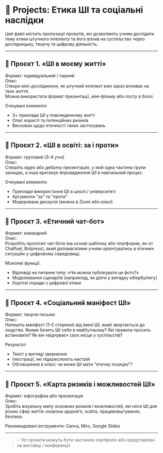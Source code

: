 # 🧪 Projects: Етика ШІ та соціальні наслідки

Цей файл містить пропозиції проєктів, які дозволяють учням дослідити тему етики штучного інтелекту та його вплив на суспільство через дослідницьку, творчу та цифрову діяльність.

---

## 📌 Проєкт 1. «ШІ в моєму житті»

Формат: індивідуальний / парний  
Опис:  
Створи міні-дослідження, як штучний інтелект вже зараз впливає на твоє життя.  
Можна використати формат презентації, міні-фільму або посту в блозі.

Очікувані елементи:
- 3+ приклади ШІ у повсякденному житті  
- Опис користі та потенційних ризиків  
- Висновок щодо етичності таких застосувань

---

## 📌 Проєкт 2. «ШІ в освіті: за і проти»

Формат: груповий (3–4 учні)  
Опис:  
Створіть відео або дебатну презентацію, у якій одна частина групи захищає, а інша критикує впровадження ШІ в навчальний процес.

Очікувані елементи:
- Приклади використання ШІ в школі / університеті  
- Аргументи "за" та "проти"  
- Модерована дискусія (можна в Zoom або класі)

---

## 📌 Проєкт 3. «Етичний чат-бот»

Формат: командний  
Опис:  
Розробіть прототип чат-бота (на основі шаблону або платформи, як-от Chatfuel, Botpress), який допомагатиме учням орієнтуватись в етичних ситуаціях у цифровому середовищі.

Можливі функції:
- Відповіді на питання типу: «Чи можна публікувати це фото?»  
- Моделювання сценаріїв (наприклад, як діяти у випадку кібербулінгу)  
- Короткі поради з цифрової етики

---

## 📌 Проєкт 4. «Соціальний маніфест ШІ»

Формат: творче письмо  
Опис:  
Напишіть маніфест (1–2 сторінки) від імені ШІ, який звертається до людства. Якими бачить ШІ себе в майбутньому? Які правила просить встановити? Як він «відчуває» своє місце у суспільстві?

Результат:  
- Текст у вигляді звернення  
- Ілюстрації, які підкреслюють настрій  
- Обговорення в класі: чи може ШІ мати "етичну позицію"?

---

## 📌 Проєкт 5. «Карта ризиків і можливостей ШІ»

Формат: інфографіка або презентація  
Опис:  
Зробіть візуальну мапу основних ризиків і можливостей, які несе ШІ для різних сфер життя: охорона здоров’я, освіта, працевлаштування, безпека.

Рекомендовані інструменти: Canva, Miro, Google Slides

---

> 💡 Усі проєкти можуть бути частиною портфоліо або представлені на виставці / конференції.
